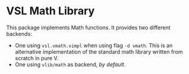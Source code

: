 # VSL Math Library

This package implements Math functions. It provides two different backends:

- One using `vsl.vmath.vimpl` when using flag `-d vmath`.
  This is an alternative implementation of the
  standard math library written from scratch in pure V.
- One using `vlib/math` as backend, *by default*.
